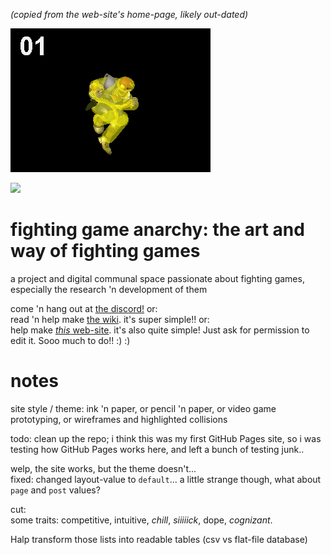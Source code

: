 *(copied from the web-site's home-page, likely out-dated)*

![](docs/knee-animation-hitbox.gif?raw=true)

![](knee-animation-hitbox.gif?raw=true)

# fighting game anarchy: the art and way of fighting games
a project and digital communal space passionate about fighting games, especially the research 'n development of them

come 'n hang out at [the discord!](https://discord.gg/FtAQws9) or:  
read 'n help make [the wiki](https://github.com/Rahil627/fighting-game-anarchy/wiki). it's super simple!! or:  
help make [*this* web-site](https://github.com/Rahil627/fighting-game-anarchy). it's also quite simple! Just ask for permission to edit it. Sooo much to do!! :) :)  

# notes
site style / theme: ink 'n paper, or pencil 'n paper, or video game prototyping, or wireframes and highlighted collisions

todo:
clean up the repo; i think this was my first GitHub Pages site, so i was testing how GitHub Pages works here, and left a bunch of testing junk..

welp, the site works, but the theme doesn't...  
fixed: changed layout-value to `default`... a little strange though, what about `page` and `post` values?

cut:  
some traits: competitive, intuitive, *chill*, *siiiiick*, dope, *cognizant*.

Halp transform those lists into readable tables (csv vs flat-file database)
